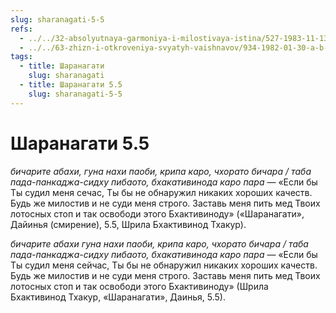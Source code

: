 ```yaml
---
slug: sharanagati-5-5
refs:
  - ../../32-absolyutnaya-garmoniya-i-milostivaya-istina/527-1983-11-13-a3-ne-sleduet-voproshat-pochemu-milost-dana-emu-a-ne-mne.md
  - ../../63-zhizn-i-otkroveniya-svyatyh-vaishnavov/934-1982-01-30-a-b-odin-svyatoj-den-1982.md
tags:
  - title: Шаранагати
    slug: sharanagati
  - title: Шаранагати 5.5
    slug: sharanagati-5-5
---
```


# Шаранагати 5.5

*бичарите абахи, гуна нахи паоби, крипа каро, чхорато бичара / таба пада-панкаджа-сидху пибаото, бхакативинода каро пара* — «Если бы Ты судил меня сечас, Ты бы не обнаружил никаких хороших качеств. Будь же милостив и не суди меня строго. Заставь меня пить мед Твоих лотосных стоп и так освободи этого Бхактивиноду» («Шаранагати», Дайинья (смирение), 5.5, Шрила Бхактивинод Тхакур).

*бичарите абахи гуна нахи паоби, крипа каро, чхорато бичара / таба пада-панкаджа-сидху пибаото, бхакативинода каро пара* — «Если бы Ты судил меня сейчас, Ты бы не обнаружил никаких хороших качеств. Будь же милостив и не суди меня строго. Заставь меня пить мед Твоих лотосных стоп и так освободи этого Бхактивиноду» (Шрила Бхактивинод Тхакур, «Шаранагати», Даинья, 5.5).

